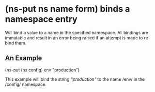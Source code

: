 # (ns-put ns name form) binds a namespace entry
Will bind a value to a name in the specified namespace. All bindings are immutable and result in an error being raised if an attempt is made to re-bind them.

## An Example

  (ns-put (ns config) env "production")

This example will bind the string _"production"_ to the name /env/ in the /config/ namespace.
